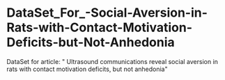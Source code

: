 # DataSet_For_-Social-Aversion-in-Rats-with-Contact-Motivation-Deficits-but-Not-Anhedonia
DataSet for article: " Ultrasound communications reveal social aversion in rats with contact motivation deficits, but not anhedonia"
